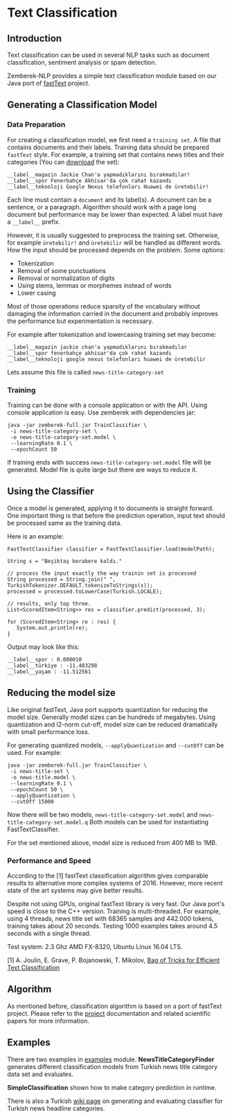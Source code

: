 Text Classification
============

## Introduction

Text classification can be used in several NLP tasks such as document classification, sentiment analysis or spam detection.   

Zemberek-NLP provides a simple text classification module based on our Java port of [fastText](https://fasttext.cc/) project.

## Generating a Classification Model 

### Data Preparation

For creating a classification model, we first need a `training set`. A file that contains documents and their labels.
Training data should be prepared `fastText` style. For example, a training set that contains news
titles and their categories (You can [download](https://drive.google.com/drive/folders/1JBPExAeRctAXL2oGW2U6CbqfwIJ84BG7) the set):

    __label__magazin Jackie Chan'a yapmadıklarını bırakmadılar!
    __label__spor Fenerbahçe Akhisar'da çok rahat kazandı    
    __label__teknoloji Google Nexus telefonları Huawei de üretebilir!    

Each line must contain a `document` and its label(s). A document can be a sentence, or a paragraph. Algorithm should work
with a page long document but performance may be lower than expected. A label must have a `__label__` prefix.  

However, it is usually suggested to preprocess the training set. Otherwise, for example `üretebilir!` and `üretebilir`
 will be handled as different words. How the input should be processed depends on the problem. Some options: 
 * Tokenization
 * Removal of some punctuations
 * Removal or normalization of digits
 * Using stems, lemmas or morphemes instead of words
 * Lower casing 
 
 Most of those operations reduce sparsity of the vocabulary without damaging the information carried 
 in the document and probably improves the performance but experimentation is necessary.
 
 For example after tokenization and lowercasing training set may become:
 
    __label__magazin jackie chan'a yapmadıklarını bırakmadılar
    __label__spor fenerbahçe akhisar'da çok rahat kazandı
    __label__teknoloji google nexus telefonları huawei de üretebilir
 
 Lets assume this file is called `news-title-category-set`

### Training

Training can be done with a console application or with the API. Using console application is easy.
Use zemberek with dependencies jar: 

    java -jar zemberek-full.jar TrainClassifier \ 
     -i news-title-category-set \
     -o news-title-category-set.model \
     --learningRate 0.1 \
     --epochCount 50 
   
If training ends with success `news-title-category-set.model` file will be generated. Model file is quite large
but there are ways to reduce it.  

## Using the Classifier

Once a model is generated, applying it to documents is straight forward. One important thing is that
 before the prediction operation, input text should be processed same as the training data.  

Here is an example:

    FastTextClassifier classifier = FastTextClassifier.load(modelPath);

    String s = "Beşiktaş berabere kaldı."
    
    // process the input exactly the way trainin set is processed
    String processed = String.join(" ", TurkishTokenizer.DEFAULT.tokenizeToStrings(s));
    processed = processed.toLowerCase(Turkish.LOCALE);
    
    // results, only top three.
    List<ScoredItem<String>> res = classifier.predict(processed, 3);
    
    for (ScoredItem<String> re : res) {
       System.out.println(re);
    }   

Output may look like this:

    __label__spor : 0.000010
    __label__türkiye : -11.483298
    __label__yaşam : -11.512561
    
## Reducing the model size
    
Like original fastText, Java port supports quantization for reducing the model size. Generally model
sizes can be hundreds of megabytes. Using quantization and l2-norm cut-off, model size can be reduced
dramatically with small performance loss.

For generating quantized models, `--applyQuantization` and `--cutOff` can be used. For example: 

    java -jar zemberek-full.jar TrainClassifier \ 
     -i news-title-set \
     -o news-title.model \
     --learningRate 0.1 \
     --epochCount 50 \
     --applyQuantization \
     --cutOff 15000

Now there will be two models, `news-title-category-set.model` and `news-title-category-set.model.q` 
Both models can be used for instantiating FastTextClassifier.

For the set mentioned above, model size is reduced from 400 MB to 1MB.

### Performance and Speed

According to the [1] fastText classification algorithm gives comparable results to alternative
more complex systems of 2016. However, more recent state of the art systems may give better results. 

Despite not using GPUs, original fastText library is very fast. Our Java port's speed is close to the C++ version. Training is multi-threaded. 
For example, using 4 threads, news title set with 68365 samples and 442.000 tokens, training takes 
about 20 seconds. Testing 1000 examples takes around 4.5 seconds with a single thread.

Test system: 2.3 Ghz AMD FX-8320, Ubuntu Linux 16.04 LTS.

[1] A. Joulin, E. Grave, P. Bojanowski, T. Mikolov,
 [Bag of Tricks for Efficient Text Classification](https://arxiv.org/abs/1607.01759)

## Algorithm

As mentioned before, classification algorithm is based on a port of fastText project.
Please refer to the [project](https://fasttext.cc/) documentation and related scientific papers for more information. 

## Examples

There are two examples in [examples](https://github.com/ahmetaa/zemberek-nlp/tree/master/examples/src/main/java/zemberek/examples/classification) module.
**NewsTitleCategoryFinder** generates different classification models from Turkish news title category
 data set and evaluates.
 
 **SimpleClassification** shown how to make category prediction in runtime.
 
 There is also a Turkish [wiki page](https://github.com/ahmetaa/zemberek-nlp/wiki/Zemberek-NLP-ile-Metin-S%C4%B1n%C4%B1fland%C4%B1rma)
  on generating and evaluating classifier for Turkish news headline categories.  
